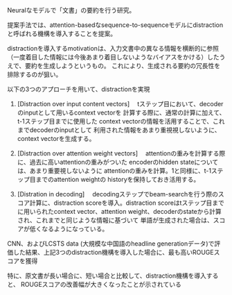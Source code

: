 Neuralなモデルで「文書」の要約を行う研究。

提案手法では、attention-basedなsequence-to-sequenceモデルにdistractionと呼ばれる機構を導入することを提案。

distractionを導入するmotivationは、入力文書中の異なる情報を横断的に参照（一度着目した情報には今後あまり着目しないようなバイアスをかける）したうえで、要約を生成しようというもの。
これにより、生成される要約の冗長性を排除するのが狙い。

以下の3つのアプローチを用いて、distractionを実現

1. [Distraction over input content vectors]
　tステップ目において、decoderのinputとして用いるcontext vectorを
計算する際に、通常の計算に加えて、t-1ステップ目までに使用した
context vectorの情報を活用することで、これまでdecoderのinputとして
利用された情報をあまり重視視しないように、context vectorを生成する。

2. [Distraction over attention weight vectors]
　attentionの重みを計算する際に、過去に高いattentionの重みがついた
encoderのhidden stateについては、あまり重要視しないように
attentionの重みを計算。1と同様に、t-1ステップ目までのattention weightの
historyを保持しておき活用する。

3. [Distration in decoding]
　decodingステップでbeam-searchを行う際のスコア計算に、distraction scoreを導入。distraction
scoreはtステップ目までに用いられたcontext vector、attention
weight、decoderのstateから計算され、これまでと同じような情報に基づいて
単語が生成された場合は、スコアが低くなるようになっている。

CNN、およびLCSTS data (大規模な中国語のheadline generationデータ)で評価した結果、上記3つのdistraction機構を導入した場合に、最も高いROUGEスコアを獲得

特に、原文書が長い場合に、短い場合と比較して、distraction機構を導入すると、
ROUGEスコアの改善幅が大きくなったことが示されている
